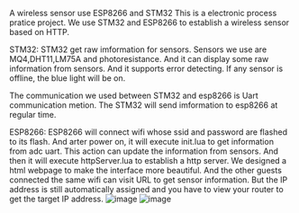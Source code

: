 A wireless sensor use ESP8266 and STM32
This is a electronic process pratice project.
We use STM32 and ESP8266 to establish a wireless sensor based on HTTP.

STM32:
STM32 get raw imformation for sensors. Sensors we use are MQ4,DHT11,LM75A and photoresistance. And it can display some raw information from sensors. And it supports error detecting. If any sensor is offline, the blue light will be on. 

The communication we used between STM32 and esp8266 is Uart communication metion. The STM32 will send imformation to esp8266 at regular time. 

ESP8266:
ESP8266 will connect wifi whose ssid and password are flashed to its flash. And arter power on, it will execute init.lua to get information from adc uart. This action can update the information from sensors. And then it will execute httpServer.lua to establish a http server. We designed a html webpage to make the interface more beautiful. And the other guests connected the same wifi can visit URL to get sensor information. But the IP address is still automatically assigned and you have to view your router to get the target IP address. 
 ![image](https://github.com/YanxingLiu/wireless-sensor/master/img/wireless-sensor1.png)
 ![image](https://github.com/YanxingLiu/wireless-sensor/master/img/wireless-sensor.png)